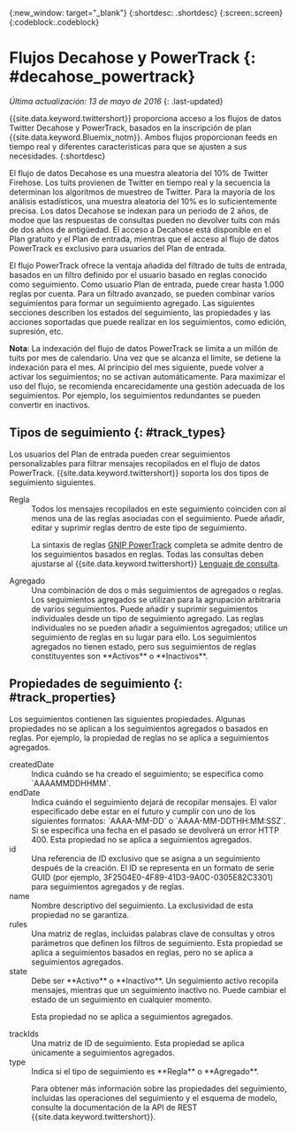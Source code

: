{:new_window: target="_blank"}
{:shortdesc: .shortdesc}
{:screen:.screen}
{:codeblock:.codeblock}

# Flujos Decahose y PowerTrack {: #decahose_powertrack}

*Última actualización: 13 de mayo de 2016*
{: .last-updated}

{{site.data.keyword.twittershort}}
proporciona acceso a los flujos de datos
Twitter Decahose y PowerTrack, basados en la inscripción de plan
{{site.data.keyword.Bluemix_notm}}. 
Ambos
flujos proporcionan feeds en tiempo real y diferentes características
para que se ajusten a sus necesidades.
{:shortdesc}

El flujo de datos Decahose es una muestra aleatoria del 10% de Twitter Firehose. Los tuits provienen de Twitter en tiempo real y la secuencia la determinan los algoritmos de muestreo de Twitter. Para la mayoría de los análisis estadísticos, una muestra aleatoria del 10% es lo suficientemente precisa. Los datos Decahose se indexan para un periodo de 2 años, de modoe que las respuestas de consultas pueden no devolver tuits con más de dos años de antigüedad. El acceso a Decahose está disponible en el Plan gratuito y el Plan de entrada, mientras
que el acceso al flujo de datos PowerTrack es exclusivo para usuarios
del Plan de entrada.

El flujo PowerTrack ofrece la ventaja añadida del filtrado de
tuits de entrada, basados en un filtro definido por el usuario
basado en reglas conocido como seguimiento. Como
usuario Plan de entrada, puede crear hasta 1.000 reglas por cuenta. Para un filtrado avanzado, se pueden combinar varios seguimientos para
formar un seguimiento agregado. Las siguientes
secciones describen los estados del seguimiento, las propiedades y
las acciones soportadas que puede realizar en los seguimientos, como
edición, supresión, etc.

**Nota**: La indexación del flujo de datos PowerTrack se limita a un
millón de tuits por mes de calendario. Una vez que se alcanza el límite, se detiene la indexación para el mes.
Al principio del mes
siguiente, puede volver a activar los seguimientos; no se activan
automáticamente. Para maximizar el uso del flujo, se recomienda
encarecidamente una gestión adecuada de los seguimientos. Por
ejemplo, los seguimientos redundantes se pueden convertir en inactivos.


## Tipos de seguimiento {: #track_types}

Los usuarios del Plan de entrada pueden crear
seguimientos personalizables para filtrar mensajes recopilados en el
flujo de datos PowerTrack.  {{site.data.keyword.twittershort}}
soporta los dos tipos de seguimiento siguientes.

<dl>
<dt>Regla</dt>
<dd>Todos los mensajes recopilados en este seguimiento coinciden con
al menos una de las reglas asociadas con el seguimiento. Puede
añadir, editar y suprimir reglas dentro de este tipo de seguimiento.

La sintaxis de reglas
[GNIP PowerTrack](http://support.gnip.com/apis/powertrack/rules.html) completa se admite dentro de
los seguimientos basados en reglas. Todas las consultas deben ajustarse al   {{site.data.keyword.twittershort}} [Lenguaje de consulta](twitter_rest_apis.html#querylanguage "Lenguaje de consulta").
</dd>

<dt>Agregado</dt>
<dd>Una combinación de dos o más seguimientos de agregados o reglas. Los
seguimientos agregados se utilizan para la agrupación
arbitraria de varios seguimientos. Puede añadir y suprimir
seguimientos individuales desde un tipo de seguimiento agregado. Las reglas individuales no se pueden añadir a seguimientos
agregados; utilice un seguimiento de reglas en su lugar para ello. Los seguimientos agregados no tienen estado, pero sus seguimientos de
reglas constituyentes son
**Activos** o **Inactivos**.</dd>
</dl>

## Propiedades de seguimiento {: #track_properties}
Los seguimientos contienen las siguientes propiedades. Algunas propiedades no se aplican a los seguimientos agregados o basados en reglas. Por ejemplo, la propiedad de reglas no se aplica a
seguimientos agregados.

<dl>
<dt>createdDate</dt>
<dd>Indica cuándo se ha creado el seguimiento; se especifica como `AAAAMMDDHHMM`. </dd>

<dt>endDate</dt>
<dd>Indica cuándo el seguimiento dejará de recopilar mensajes. El valor especificado debe estar en el futuro y cumplir con uno de los siguientes formatos: `AAAA-MM-DD` o `AAAA-MM-DDTHH:MM:SSZ`. Si se especifica
una fecha en el pasado se devolverá un error HTTP 400.
Esta propiedad no se aplica a seguimientos agregados.</dd>

<dt>id</dt>
<dd>Una referencia de ID exclusivo que se asigna a un seguimiento
después de la creación. El ID se representa en un formato de serie
GUID (por ejemplo, 3F2504E0-4F89-41D3-9A0C-0305E82C3301) para
seguimientos agregados y de reglas. </dd>

<dt>name</dt>
<dd>Nombre descriptivo del seguimiento. La exclusividad de esta propiedad no se garantiza.</dd>

<dt>rules</dt>
<dd>Una matriz de reglas, incluidas palabras clave de consultas y
otros parámetros que definen los filtros de seguimiento. Esta propiedad se aplica a seguimientos basados en reglas, pero no
se aplica a seguimientos agregados.</dd>

<dt>state</dt>
<dd>Debe ser **Activo** o
**Inactivo**. Un seguimiento activo recopila mensajes, mientras que un seguimiento inactivo no. Puede cambiar el
estado de un seguimiento en cualquier momento.

Esta propiedad no se aplica a seguimientos agregados.</dd>

<dt>trackIds</dt>
<dd>Una matriz de ID de seguimiento. Esta propiedad se aplica
únicamente a
seguimientos agregados.</dd>

<dt>type</dt>
<dd>Indica si el tipo de seguimiento es **Regla** o **Agregado**.

Para obtener más información sobre las propiedades del
seguimiento, incluidas las operaciones del seguimiento y el esquema
de modelo, consulte la documentación de la API de REST {{site.data.keyword.twittershort}}.</dd>
</dl>

